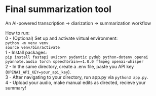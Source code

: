 # Final summarization tool
An AI-powered transcription -> diarization -> summarization workflow

How to run:\
0 - (Optional) Set up and activate virtual environment:\
`python -m venv venv`\
`source venv/bin/activate`\
1 - Install packages:\
`pip install fastapi uvicorn pydantic pydub python-dotenv openai pyannote.audio torch speechbrain==1.0.0 ffmpeg openai-whisper`\
2 - In the same directory, create a .env file, paste you API key (`OPENAI_API_KEY=your_api_key`).\
3 - After navigating to your directory, run app.py via `python3 app.py`.\
4 - Upload your audio, make manual edits as directed, recieve your summary!
